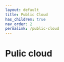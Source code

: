 ```yaml
---
layout: default
title: Public Cloud
has_children: true
nav_order: 2
permalink: /public-cloud
---
```


# Pulic cloud